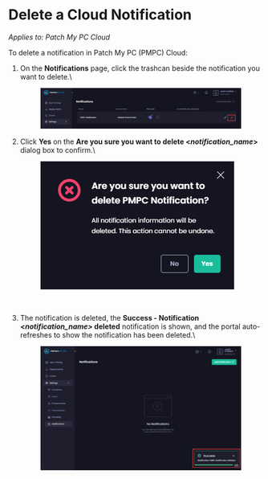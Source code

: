 # Delete a Cloud Notification

_Applies to: Patch My PC Cloud_

To delete a notification in Patch My PC (PMPC) Cloud:

1.  On the **Notifications** page, click the trashcan beside the notification you want to delete.\


    <figure><img src="../../../_images/gitbook/image (1609).png" alt="Clicking the trashcan beside the relevant notification you want to delete"><figcaption></figcaption></figure>
2.  Click **Yes** on the **Are you sure you want to delete <**_**notification\_name**_**>** dialog box to confirm.\


    <figure><img src="../../../_images/gitbook/image (1610).png" alt="	Clicking “Yes” on the “Are you sure you want to delete <notification_name>?” dialog box "><figcaption><p><br></p></figcaption></figure>
3.  The notification is deleted, the **Success - Notification <**_**notification\_name>**_**&#x20;deleted** notification is shown, and the portal auto-refreshes to show the notification has been deleted.\


    <figure><img src="../../../_images/gitbook/image (696).png" alt="&#x22;Success - Notification <notification_name> deleted&#x22; notification"><figcaption></figcaption></figure>
